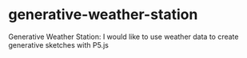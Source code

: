 # generative-weather-station
Generative Weather Station: I would like to use weather data to create generative sketches with P5.js
